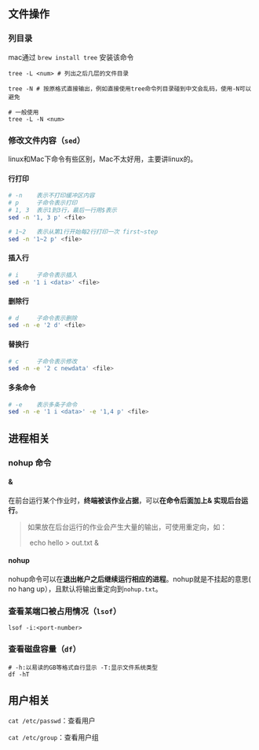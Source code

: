 ## 文件操作

### 列目录

mac通过 `brew install tree` 安装该命令

```
tree -L <num> # 列出之后几层的文件目录

tree -N # 按原格式直接输出，例如直接使用tree命令列目录碰到中文会乱码，使用-N可以避免

# 一般使用
tree -L -N <num>
```



### 修改文件内容（`sed`）

linux和Mac下命令有些区别，Mac不太好用，主要讲linux的。

#### 行打印

```bash
# -n 	表示不打印缓冲区内容
# p 	子命令表示打印
# 1, 3  表示1到3行，最后一行用$表示
sed -n '1, 3 p' <file>

# 1~2   表示从第1行开始每2行打印一次 first~step
sed -n '1~2 p' <file>
```



#### 插入行

```bash
# i		子命令表示插入
sed -n '1 i <data>' <file>
```



#### 删除行

```bash
# d 	子命令表示删除
sed -n -e '2 d' <file>
```



#### 替换行

```bash
# c		子命令表示修改
sed -n -e '2 c newdata' <file>
```



#### 多条命令

```bash
# -e	表示多条子命令
sed -n -e '1 i <data>' -e '1,4 p' <file>  
```



## 进程相关

### nohup 命令

#### &

在前台运行某个作业时，**终端被该作业占据**，可以**在命令后面加上& 实现后台运行**。

> 如果放在后台运行的作业会产生大量的输出，可使用重定向，如：
>
> ​	echo hello > out.txt &

#### nohup

nohup命令可以在**退出帐户之后继续运行相应的进程**。nohup就是不挂起的意思( no hang up），且默认将输出重定向到`nohup.txt`。



### 查看某端口被占用情况（`lsof`）

`lsof -i:<port-number>`



### 查看磁盘容量（`df`）

```
# -h:以易读的GB等格式自行显示 -T:显示文件系统类型
df -hT
```



## 用户相关

`cat /etc/passwd`：查看用户

`cat /etc/group`：查看用户组

